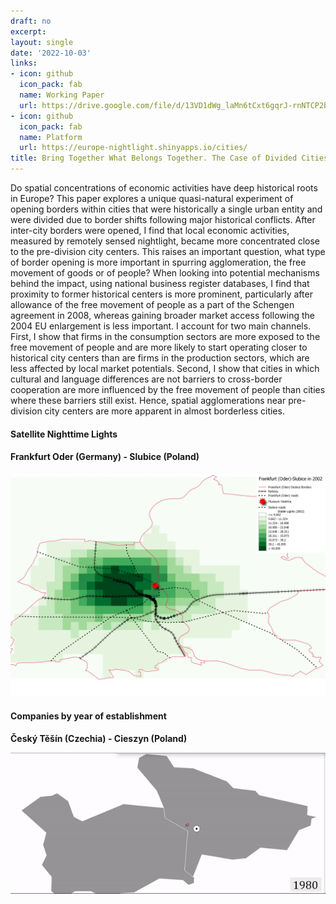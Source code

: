 ```yaml
---
draft: no
excerpt: 
layout: single
date: '2022-10-03'
links:
- icon: github
  icon_pack: fab
  name: Working Paper
  url: https://drive.google.com/file/d/13VD1dWg_laMn6tCxt6gqrJ-rnNTCP2bm/view?usp=sharing
- ⁠icon: github
  icon_pack: fab
  name: Platform
  url: https://europe-nightlight.shinyapps.io/cities/
title: Bring Together What Belongs Together. The Case of Divided Cities in Europe
---
```


Do spatial concentrations of economic activities have deep historical roots in Europe? This paper explores a unique quasi-natural experiment of opening borders within cities that were historically a single urban entity and were divided due to border shifts following major historical conflicts. After inter-city borders were opened, I find that local economic activities, measured by remotely sensed nightlight, became more concentrated close to the pre-division city centers. This raises an important question, what type of border opening is more important in spurring agglomeration, the free movement of goods or of people? When looking into potential mechanisms behind the impact, using national business register databases, I find that proximity to former historical centers is more prominent, particularly after allowance of the free movement of people as a part of the Schengen agreement in 2008, whereas gaining broader market access following the 2004 EU enlargement is less important. I account for two main channels. First, I show that firms in the consumption sectors are more exposed to the free movement of people and are more likely to start operating closer to historical city centers than are firms in the production sectors, which are less affected by local market potentials. Second, I show that cities in which cultural and language differences are not barriers to cross-border cooperation are more influenced by the free movement of people than cities where these barriers still exist. Hence, spatial agglomerations near pre-division city centers are more apparent in almost borderless cities.

#### Satellite Nighttime Lights 
#### Frankfurt Oder (Germany) - Slubice (Poland)
<style>
  .zoom {
    transition: transform 0.2s; /* Animation */
  }
  .zoom:hover {
    transform: scale(1.5); /* (150% zoom) */
  }
</style>

<img src="featured.png" alt="Description of image" style="width:1000px;" class="zoom">

#### Companies by year of establishment
#### Český Těšín (Czechia) - Cieszyn (Poland)<style>
  .zoom {
    transition: transform 0.2s; /* Animation */
  }
  .zoom:hover {
    transform: scale(1.5); /* (150% zoom) */
  }
</style>

<img src="fe1.png" alt="Description of image" style="width:1000px;" class="zoom">
